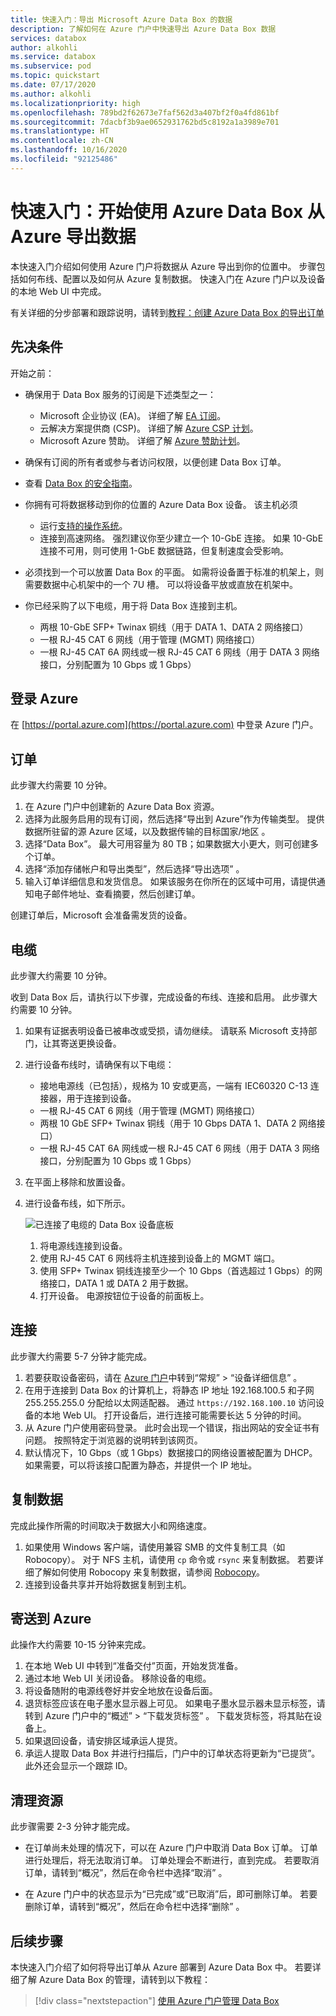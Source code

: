 ```yaml
---
title: 快速入门：导出 Microsoft Azure Data Box 的数据
description: 了解如何在 Azure 门户中快速导出 Azure Data Box 数据
services: databox
author: alkohli
ms.service: databox
ms.subservice: pod
ms.topic: quickstart
ms.date: 07/17/2020
ms.author: alkohli
ms.localizationpriority: high
ms.openlocfilehash: 789bd2f62673e7faf562d3a407bf2f0a4fd861bf
ms.sourcegitcommit: 7dacbf3b9ae0652931762bd5c8192a1a3989e701
ms.translationtype: HT
ms.contentlocale: zh-CN
ms.lasthandoff: 10/16/2020
ms.locfileid: "92125486"
---
```

# <a name="quickstart-get-started-with-azure-data-box-to-export-data-from-azure"></a>快速入门：开始使用 Azure Data Box 从 Azure 导出数据

本快速入门介绍如何使用 Azure 门户将数据从 Azure 导出到你的位置中。 步骤包括如何布线、配置以及如何从 Azure 复制数据。 快速入门在 Azure 门户以及设备的本地 Web UI 中完成。

有关详细的分步部署和跟踪说明，请转到[教程：创建 Azure Data Box 的导出订单](data-box-deploy-export-ordered.md)

## <a name="prerequisites"></a>先决条件

开始之前：

* 确保用于 Data Box 服务的订阅是下述类型之一：
  * Microsoft 企业协议 (EA)。 详细了解 [EA 订阅](https://azure.microsoft.com/pricing/enterprise-agreement/)。
  * 云解决方案提供商 (CSP)。 详细了解 [Azure CSP 计划](/azure/cloud-solution-provider/overview/azure-csp-overview)。
  * Microsoft Azure 赞助。 详细了解 [Azure 赞助计划](https://azure.microsoft.com/offers/ms-azr-0036p/)。

* 确保有订阅的所有者或参与者访问权限，以便创建 Data Box 订单。
* 查看 [Data Box 的安全指南](data-box-safety.md)。
* 你拥有可将数据移动到你的位置的 Azure Data Box 设备。 该主机必须
  * 运行[支持的操作系统](data-box-system-requirements.md)。
  * 连接到高速网络。 强烈建议你至少建立一个 10-GbE 连接。 如果 10-GbE 连接不可用，则可使用 1-GbE 数据链路，但复制速度会受影响。
* 必须找到一个可以放置 Data Box 的平面。 如需将设备置于标准的机架上，则需要数据中心机架中的一个 7U 槽。 可以将设备平放或直放在机架中。
* 你已经采购了以下电缆，用于将 Data Box 连接到主机。
  * 两根 10-GbE SFP+ Twinax 铜线（用于 DATA 1、DATA 2 网络接口）
  * 一根 RJ-45 CAT 6 网线（用于管理 (MGMT) 网络接口）
  * 一根 RJ-45 CAT 6A 网线或一根 RJ-45 CAT 6 网线（用于 DATA 3 网络接口，分别配置为 10 Gbps 或 1 Gbps）

## <a name="sign-in-to-azure"></a>登录 Azure

在 [https://portal.azure.com](https://portal.azure.com) 中登录 Azure 门户。

## <a name="order"></a>订单

此步骤大约需要 10 分钟。

1. 在 Azure 门户中创建新的 Azure Data Box 资源。
2. 选择为此服务启用的现有订阅，然后选择“导出到 Azure”作为传输类型。 提供数据所驻留的源 Azure 区域，以及数据传输的目标国家/地区 。
3. 选择“Data Box”。 最大可用容量为 80 TB；如果数据大小更大，则可创建多个订单。
4. 选择“添加存储帐户和导出类型”，然后选择“导出选项” 。
5. 输入订单详细信息和发货信息。 如果该服务在你所在的区域中可用，请提供通知电子邮件地址、查看摘要，然后创建订单。

创建订单后，Microsoft 会准备需发货的设备。

## <a name="cable"></a>电缆

此步骤大约需要 10 分钟。

收到 Data Box 后，请执行以下步骤，完成设备的布线、连接和启用。 此步骤大约需要 10 分钟。

1. 如果有证据表明设备已被串改或受损，请勿继续。 请联系 Microsoft 支持部门，让其寄送更换设备。
2. 进行设备布线时，请确保有以下电缆：

   * 接地电源线（已包括），规格为 10 安或更高，一端有 IEC60320 C-13 连接器，用于连接到设备。
   * 一根 RJ-45 CAT 6 网线（用于管理 (MGMT) 网络接口）
   * 两根 10 GbE SFP+ Twinax 铜线（用于 10 Gbps DATA 1、DATA 2 网络接口）
   * 一根 RJ-45 CAT 6A 网线或一根 RJ-45 CAT 6 网线（用于 DATA 3 网络接口，分别配置为 10 Gbps 或 1 Gbps）

3. 在平面上移除和放置设备。

4. 进行设备布线，如下所示。  

    ![已连接了电缆的 Data Box 设备底板](media/data-box-deploy-set-up/data-box-cabled-dhcp.png)  

    1. 将电源线连接到设备。
    2. 使用 RJ-45 CAT 6 网线将主机连接到设备上的 MGMT 端口。
    3. 使用 SFP+ Twinax 铜线连接至少一个 10 Gbps（首选超过 1 Gbps）的网络接口，DATA 1 或 DATA 2 用于数据。
    4. 打开设备。 电源按钮位于设备的前面板上。

## <a name="connect"></a>连接

此步骤大约需要 5-7 分钟才能完成。

1. 若要获取设备密码，请在 [Azure 门户](https://portal.azure.com)中转到“常规” > “设备详细信息” 。
2. 在用于连接到 Data Box 的计算机上，将静态 IP 地址 192.168.100.5 和子网 255.255.255.0 分配给以太网适配器。 通过 `https://192.168.100.10` 访问设备的本地 Web UI。 打开设备后，进行连接可能需要长达 5 分钟的时间。
3. 从 Azure 门户使用密码登录。 此时会出现一个错误，指出网站的安全证书有问题。 按照特定于浏览器的说明转到该网页。
4. 默认情况下，10 Gbps（或 1 Gbps）数据接口的网络设置被配置为 DHCP。 如果需要，可以将该接口配置为静态，并提供一个 IP 地址。

## <a name="copy-data"></a>复制数据

完成此操作所需的时间取决于数据大小和网络速度。

1. 如果使用 Windows 客户端，请使用兼容 SMB 的文件复制工具（如 Robocopy）。 对于 NFS 主机，请使用 `cp` 命令或 `rsync` 来复制数据。 若要详细了解如何使用 Robocopy 来复制数据，请参阅 [Robocopy](/previous-versions/technet-magazine/ee851678(v=msdn.10))。
2. 连接到设备共享并开始将数据复制到主机。
<!-- 1. Connect to the device shares using the path:`\\<IP address of your device>\ShareName`. To get the share access credentials, go to the **Connect & copy** page in the local web UI of the Data Box. --> 

## <a name="ship-to-azure"></a>寄送到 Azure

此操作大约需要 10-15 分钟来完成。

1. 在本地 Web UI 中转到“准备交付”页面，开始发货准备。
2. 通过本地 Web UI 关闭设备。 移除设备的电缆。
3. 将设备随附的电源线卷好并安全地放在设备后面。
4. 退货标签应该在电子墨水显示器上可见。 如果电子墨水显示器未显示标签，请转到 Azure 门户中的“概述” > “下载发货标签” 。 下载发货标签，将其贴在设备上。
5. 如果退回设备，请安排区域承运人提货。
6. 承运人提取 Data Box 并进行扫描后，门户中的订单状态将更新为“已提货”。 此外还会显示一个跟踪 ID。

## <a name="clean-up-resources"></a>清理资源

此步骤需要 2-3 分钟才能完成。

* 在订单尚未处理的情况下，可以在 Azure 门户中取消 Data Box 订单。 订单进行处理后，将无法取消订单。 订单处理会不断进行，直到完成。 若要取消订单，请转到“概况”，然后在命令栏中选择“取消” 。

* 在 Azure 门户中的状态显示为“已完成”或“已取消”后，即可删除订单。 若要删除订单，请转到“概况”，然后在命令栏中选择“删除” 。

## <a name="next-steps"></a>后续步骤

本快速入门介绍了如何将导出订单从 Azure 部署到 Azure Data Box 中。 若要详细了解 Azure Data Box 的管理，请转到以下教程：

> [!div class="nextstepaction"]
> [使用 Azure 门户管理 Data Box](data-box-portal-admin.md)